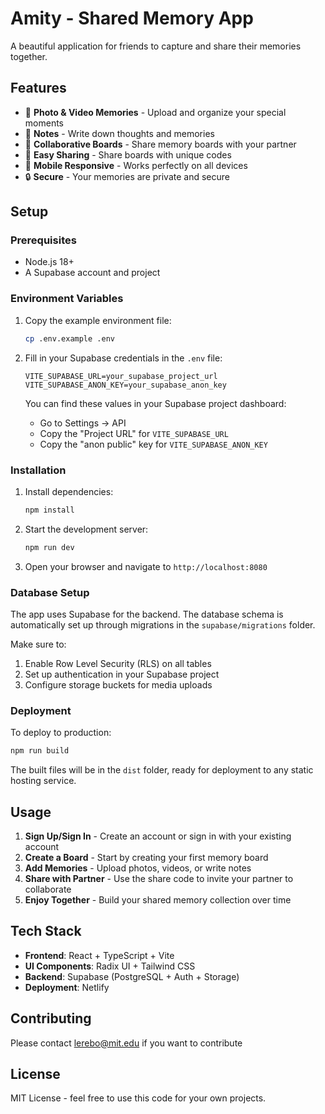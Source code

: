 # Amity - Shared Memory App

A beautiful application for friends to capture and share their memories together.

## Features

- 📸 **Photo & Video Memories** - Upload and organize your special moments
- 📝 **Notes** - Write down thoughts and memories
- 👥 **Collaborative Boards** - Share memory boards with your partner
- 🔗 **Easy Sharing** - Share boards with unique codes
- 📱 **Mobile Responsive** - Works perfectly on all devices
- 🔒 **Secure** - Your memories are private and secure

## Setup

### Prerequisites

- Node.js 18+ 
- A Supabase account and project

### Environment Variables

1. Copy the example environment file:
   ```bash
   cp .env.example .env
   ```

2. Fill in your Supabase credentials in the `.env` file:
   ```env
   VITE_SUPABASE_URL=your_supabase_project_url
   VITE_SUPABASE_ANON_KEY=your_supabase_anon_key
   ```

   You can find these values in your Supabase project dashboard:
   - Go to Settings → API
   - Copy the "Project URL" for `VITE_SUPABASE_URL`
   - Copy the "anon public" key for `VITE_SUPABASE_ANON_KEY`

### Installation

1. Install dependencies:
   ```bash
   npm install
   ```

2. Start the development server:
   ```bash
   npm run dev
   ```

3. Open your browser and navigate to `http://localhost:8080`

### Database Setup

The app uses Supabase for the backend. The database schema is automatically set up through migrations in the `supabase/migrations` folder.

Make sure to:
1. Enable Row Level Security (RLS) on all tables
2. Set up authentication in your Supabase project
3. Configure storage buckets for media uploads

### Deployment

To deploy to production:

```bash
npm run build
```

The built files will be in the `dist` folder, ready for deployment to any static hosting service.

## Usage

1. **Sign Up/Sign In** - Create an account or sign in with your existing account
2. **Create a Board** - Start by creating your first memory board
3. **Add Memories** - Upload photos, videos, or write notes
4. **Share with Partner** - Use the share code to invite your partner to collaborate
5. **Enjoy Together** - Build your shared memory collection over time

## Tech Stack

- **Frontend**: React + TypeScript + Vite
- **UI Components**: Radix UI + Tailwind CSS
- **Backend**: Supabase (PostgreSQL + Auth + Storage)
- **Deployment**: Netlify

## Contributing

Please contact lerebo@mit.edu if you want to contribute

## License

MIT License - feel free to use this code for your own projects.